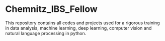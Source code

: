 # Chemnitz_IBS_Fellow
This repository contains all codes and projects used for a rigorous training in data analysis, machine learning, deep learning, computer vision and natural language processing in python.
